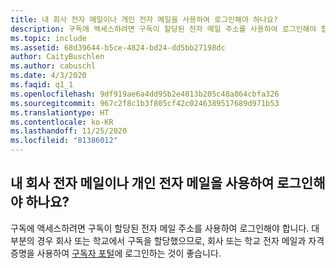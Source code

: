 ```yaml
---
title: 내 회사 전자 메일이나 개인 전자 메일을 사용하여 로그인해야 하나요?
description: 구독에 액세스하려면 구독이 할당된 전자 메일 주소를 사용하여 로그인해야 합니다. 대부분의 경우...
ms.topic: include
ms.assetid: 68d39644-b5ce-4824-bd24-dd5bb27198dc
author: CaityBuschlen
ms.author: cabuschl
ms.date: 4/3/2020
ms.faqid: q1_1
ms.openlocfilehash: 9df919ae6a4dd95b2e4013b205c48a864cbfa326
ms.sourcegitcommit: 967c2f8c1b3f805cf42c0246389517689d971b53
ms.translationtype: HT
ms.contentlocale: ko-KR
ms.lasthandoff: 11/25/2020
ms.locfileid: "81386012"
---
```

## <a name="should-i-sign-in-using-my-work-email-or-my-personal-email"></a>내 회사 전자 메일이나 개인 전자 메일을 사용하여 로그인해야 하나요?

구독에 액세스하려면 구독이 할당된 전자 메일 주소를 사용하여 로그인해야 합니다. 대부분의 경우 회사 또는 학교에서 구독을 할당했으므로, 회사 또는 학교 전자 메일과 자격 증명을 사용하여 [구독자 포털](https://my.visualstudio.com/benefits)에 로그인하는 것이 좋습니다.
